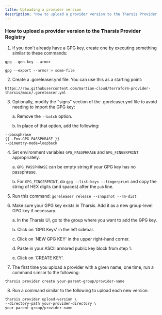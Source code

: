 ```yaml
---
title: Uploading a provider version
description: "How to upload a provider version to the Tharsis Provider Registry"
---
```


### How to upload a provider version to the Tharsis Provider Registry

1. If you don't already have a GPG key, create one by executing something similar to these commands:

```
gpg --gen-key --armor

gpg --export --armor > some-file
```

2. Create a .goreleaser.yml file.  You can use this as a starting point:

```
https://raw.githubusercontent.com/martian-cloud/terraform-provider-tharsis/main/.goreleaser.yml
```

3. Optionally, modify the "signs" section of the .goreleaser.yml file to avoid needing to import the GPG key:

    a. Remove the ```--batch``` option.

    b. In place of that option, add the following:

```
--passphrase
{{ .Env.GPG_PASSPHRASE }}
--pinentry-mode=loopback
```

4. Set environment variables ```GPG_PASSPHRASE``` and ```GPG_FINGERPRINT``` appropriately.

    a. ```GPG_PASSPHRASE``` can be empty string if your GPG key has no passphrase.

    b. For ```GPG_FINGERPRINT```, do ```gpg --list-keys --fingerprint```
       and copy the string of HEX digits (and spaces) after the ```pub``` line.

5. Run this command: ```goreleaser release --snapshot --rm-dist```

6. Make sure your GPG key exists in Tharsis.  Add it as a new group-level GPG key if necessary:

    a. In the Tharsis UI, go to the group where you want to add the GPG key.

    b. Click on 'GPG Keys' in the left sidebar.

    c. Click on 'NEW GPG KEY' in the upper right-hand corner.

    d. Paste in your ASCII armored public key block from step 1.

    e. Click on 'CREATE KEY'.

7. The first time you upload a provider with a given name, one time, run a command similar to the following:
```
tharsis provider create your-parent-group/provider-name
```

8. Run a command similar to the following to upload each new version:

```
tharsis provider upload-version \
--directory-path your-provider-directory \
your-parent-group/provider-name
```
